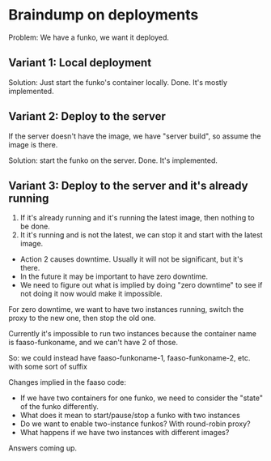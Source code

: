 # Braindump on deployments

Problem: We have a funko, we want it deployed.

## Variant 1: Local deployment

Solution: Just start the funko's container locally. Done. It's mostly implemented.

## Variant 2: Deploy to the server

If the server doesn't have the image, we have "server build", so assume the image
is there.

Solution: start the funko on the server. Done. It's implemented.

## Variant 3: Deploy to the server and it's already running

1. If it's already running and it's running the latest image, then nothing to be done.
2. It it's running and is not the latest, we can stop it and start with the latest image.

* Action 2 causes downtime. Usually it will not be significant, but it's there.
* In the future it may be important to have zero downtime.
* We need to figure out what is implied by doing "zero downtime" to see if
  not doing it now would make it impossible.

For zero downtime, we want to have two instances running, switch the proxy to the new
one, then stop the old one.

Currently it's impossible to run two instances because the container name is
faaso-funkoname, and we can't have 2 of those.

So: we could instead have faaso-funkoname-1, faaso-funkoname-2, etc. with some sort of suffix

Changes implied in the faaso code:

* If we have two containers for one funko, we need to consider the "state" of 
  the funko differently.
* What does it mean to start/pause/stop a funko with two instances
* Do we want to enable two-instance funkos? With round-robin proxy?
* What happens if we have two instances with different images?

Answers coming up.






